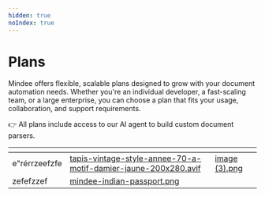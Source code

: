 ```yaml
---
hidden: true
noIndex: true
---
```


# Plans

Mindee offers flexible, scalable plans designed to grow with your document automation needs. Whether you're an individual developer, a fast-scaling team, or a large enterprise, you can choose a plan that fits your usage, collaboration, and support requirements.

👉 All plans include access to our AI agent to build custom document parsers.

<table data-card-size="large" data-view="cards"><thead><tr><th></th><th data-card-cover data-type="image"></th><th data-type="image"></th></tr></thead><tbody><tr><td>e"rérrzeefzfe</td><td><a href="../.gitbook/assets/tapis-vintage-style-annee-70-a-motif-damier-jaune-200x280.avif">tapis-vintage-style-annee-70-a-motif-damier-jaune-200x280.avif</a></td><td><a href="../.gitbook/assets/image (3).png">image (3).png</a></td></tr><tr><td>zefefzzef</td><td><a href="../.gitbook/assets/mindee-indian-passport.png">mindee-indian-passport.png</a></td><td></td></tr></tbody></table>


